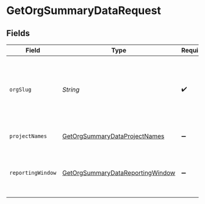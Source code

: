 # GetOrgSummaryDataRequest


## Fields

| Field                                                                                           | Type                                                                                            | Required                                                                                        | Description                                                                                     |
| ----------------------------------------------------------------------------------------------- | ----------------------------------------------------------------------------------------------- | ----------------------------------------------------------------------------------------------- | ----------------------------------------------------------------------------------------------- |
| `orgSlug`                                                                                       | *String*                                                                                        | :heavy_check_mark:                                                                              | Org slug in the form `vcs-slug/org-name`. The `/` characters may be URL-escaped.                |
| `projectNames`                                                                                  | [GetOrgSummaryDataProjectNames](../../models/operations/GetOrgSummaryDataProjectNames.md)       | :heavy_minus_sign:                                                                              | List of project names.                                                                          |
| `reportingWindow`                                                                               | [GetOrgSummaryDataReportingWindow](../../models/operations/GetOrgSummaryDataReportingWindow.md) | :heavy_minus_sign:                                                                              | The time window used to calculate summary metrics.                                              |